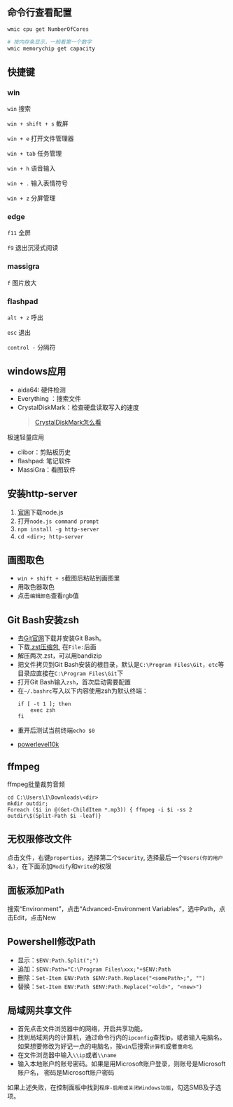 ## 命令行查看配置

```sh
wmic cpu get NumberOfCores

# 按内存条显示，一般看第一个数字
wmic memorychip get capacity
```

## 快捷键

### win 

`win` 搜索

`win + shift + s`	截屏

`win + e`		打开文件管理器

`win + tab` 		任务管理

`win + h`		语音输入

`win + .` 		输入表情符号

`win + z` 		分屏管理


### edge 

`f11` 		全屏

`f9` 		退出沉浸式阅读

### massigra

`f`		图片放大

### flashpad

`alt + z` 		呼出

`esc` 		退出

`control -`	分隔符

## windows应用

* aida64: 硬件检测
* Everything ：搜索文件
* CrystalDiskMark：检查硬盘读取写入的速度
	> [CrystalDiskMark怎么看](https://www.jianshu.com/p/fb235b1e76df)

极速轻量应用

* clibor：剪贴板历史
* flashpad: 笔记软件
* MassiGra：看图软件

## 安装http-server


1.  [官网](https://nodejs.org/en/download)下载node.js
2.  打开`node.js command prompt`
3.  `npm install -g http-server`
4.  `cd <dir>; http-server`

## 画图取色

* `win + shift + s`截图后粘贴到画图里
* 用取色器取色
* 点击`编辑颜色`查看rgb值

## Git Bash安装zsh

* 去[Git官网](https://git-scm.com/download/win)下载并安装Git Bash。
* 下载[.zst压缩包](https://packages.msys2.org/package/zsh?repo=msys&variant=x86_64), 在`File:`后面
* 解压两次.zst，可以用bandizip
* 把文件拷贝到Git Bash安装的根目录，默认是`C:\Program Files\Git`，`etc`等目录应直接在`C:\Program Files\Git`下
* 打开Git Bash输入`zsh`，首次启动需要配置
* 在`~/.bashrc`写入以下内容使用zsh为默认终端：
  ```shell
  if [ -t 1 ]; then
      exec zsh
  fi
  ```
* 重开后测试当前终端`echo $0`

- [powerlevel10k](https://github.com/romkatv/powerlevel10k)

## ffmpeg

ffmpeg批量裁剪音频

```
cd C:\Users\1\Downloads\<dir>
mkdir outdir;
Foreach ($i in @(Get-ChildItem *.mp3)) { ffmpeg -i $i -ss 2 outdir\$(Split-Path $i -leaf)}
```

## 无权限修改文件

点击文件，右键`properties`，选择第二个`Security`, 选择最后一个`Users(你的用户名)`，在下面添加`Modify`和`Write`的权限

## 面板添加Path

搜索“Environment”，点击“Advanced-Environment Variables”，选中Path，点击Edit，点击New

## Powershell修改Path

* 显示：`$ENV:Path.Split(";")`
* 追加：`$ENV:Path="C:\Program Files\xxx;"+$ENV:Path`
* 删除：`Set-Item ENV:Path $ENV:Path.Replace("<somePath>;", "")`
* 替换：`Set-Item ENV:Path $ENV:Path.Replace("<old>", "<new>")`

## 局域网共享文件

* 首先点击文件浏览器中的网络，开启共享功能。
* 找到局域网内的计算机，通过命令行内的`ipconfig`查找ip，或者输入电脑名。如果想要修改为好记一点的电脑名，按`win`后搜索`计算机`或者`重命名`
* 在文件浏览器中输入`\\ip`或者`\\name`
* 输入本地账户的账号密码。如果是用Microsoft账户登录，则账号是Microsoft账户名， 密码是Microsoft账户密码

如果上述失败，在控制面板中找到`程序-启用或关闭Windows功能`，勾选SMB及子选项。